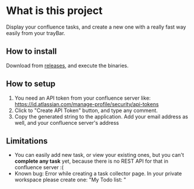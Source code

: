 
# What is this project
Display your confluence tasks, and create a new one with a really fast way easily from your trayBar.

## How to install
Download from [releases](https://github.com/barnabasszabo/os-menubar-confluence-tasks/releases), and execute the binaries.

## How to setup
1) You need an API token from your confluence server like: https://id.atlassian.com/manage-profile/security/api-tokens
2) Click to "Create API Token" button, and type any comment.
3) Copy the generated string to the application. Add your email address as well, and your confluence server's address

## Limitations
* You can easily add new task, or view your existing ones, but you can't **complete any task** yet, because there is no REST API for that in confluence server :(
* Known bug: Error while creating a task collector page. In your private workspace please create one: "My Todo list: <YOUR Confluence Display Name>"
  
